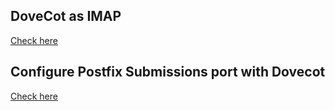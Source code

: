 ## DoveCot as IMAP
[Check here](https://github.com/awcator/DevOpsJourneyWithArchLinux/blob/master/postfix.md#part-4-dovecot-as-imap)
## Configure Postfix Submissions port with Dovecot
[Check here](https://github.com/awcator/DevOpsJourneyWithArchLinux/blob/master/postfix.md#part-5-configure-postfix-submissions-port-with-dovecot-port-557)
